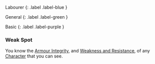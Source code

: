 Labourer
{: .label .label-blue }

General
{: .label .label-green }

Basic
{: .label .label-purple }

### Weak Spot

You know the [Armour Integrity](Core/Armour#Armour%20Integrity), and [Weakness and Resistance](Core/Armour#Weakness%20and%20Resistance), of any [Character](Core/Terminology#Character) that you can see.

